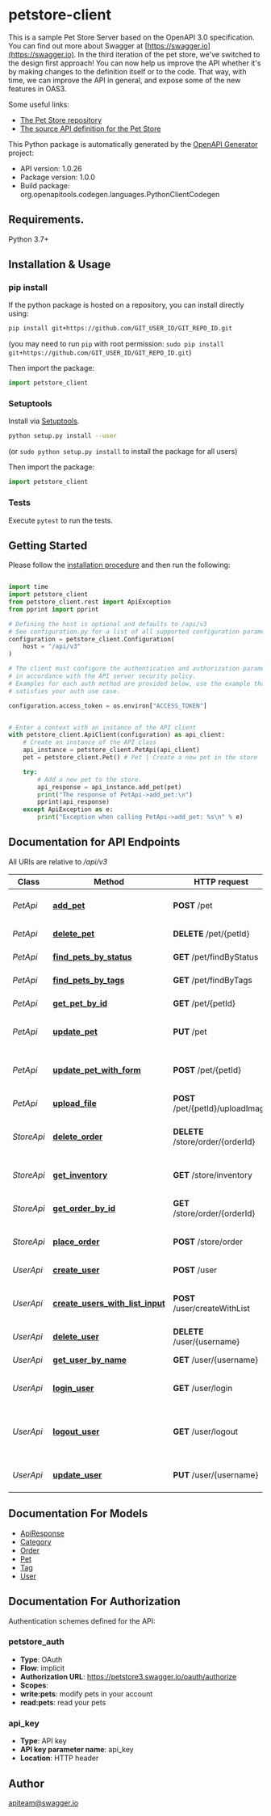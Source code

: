 # petstore-client
This is a sample Pet Store Server based on the OpenAPI 3.0 specification.  You can find out more about
Swagger at [https://swagger.io](https://swagger.io). In the third iteration of the pet store, we've switched to the design first approach!
You can now help us improve the API whether it's by making changes to the definition itself or to the code.
That way, with time, we can improve the API in general, and expose some of the new features in OAS3.

Some useful links:
- [The Pet Store repository](https://github.com/swagger-api/swagger-petstore)
- [The source API definition for the Pet Store](https://github.com/swagger-api/swagger-petstore/blob/master/src/main/resources/openapi.yaml)

This Python package is automatically generated by the [OpenAPI Generator](https://openapi-generator.tech) project:

- API version: 1.0.26
- Package version: 1.0.0
- Build package: org.openapitools.codegen.languages.PythonClientCodegen

## Requirements.

Python 3.7+

## Installation & Usage
### pip install

If the python package is hosted on a repository, you can install directly using:

```sh
pip install git+https://github.com/GIT_USER_ID/GIT_REPO_ID.git
```
(you may need to run `pip` with root permission: `sudo pip install git+https://github.com/GIT_USER_ID/GIT_REPO_ID.git`)

Then import the package:
```python
import petstore_client
```

### Setuptools

Install via [Setuptools](http://pypi.python.org/pypi/setuptools).

```sh
python setup.py install --user
```
(or `sudo python setup.py install` to install the package for all users)

Then import the package:
```python
import petstore_client
```

### Tests

Execute `pytest` to run the tests.

## Getting Started

Please follow the [installation procedure](#installation--usage) and then run the following:

```python

import time
import petstore_client
from petstore_client.rest import ApiException
from pprint import pprint

# Defining the host is optional and defaults to /api/v3
# See configuration.py for a list of all supported configuration parameters.
configuration = petstore_client.Configuration(
    host = "/api/v3"
)

# The client must configure the authentication and authorization parameters
# in accordance with the API server security policy.
# Examples for each auth method are provided below, use the example that
# satisfies your auth use case.

configuration.access_token = os.environ["ACCESS_TOKEN"]


# Enter a context with an instance of the API client
with petstore_client.ApiClient(configuration) as api_client:
    # Create an instance of the API class
    api_instance = petstore_client.PetApi(api_client)
    pet = petstore_client.Pet() # Pet | Create a new pet in the store

    try:
        # Add a new pet to the store.
        api_response = api_instance.add_pet(pet)
        print("The response of PetApi->add_pet:\n")
        pprint(api_response)
    except ApiException as e:
        print("Exception when calling PetApi->add_pet: %s\n" % e)

```

## Documentation for API Endpoints

All URIs are relative to */api/v3*

Class | Method | HTTP request | Description
------------ | ------------- | ------------- | -------------
*PetApi* | [**add_pet**](docs/PetApi.md#add_pet) | **POST** /pet | Add a new pet to the store.
*PetApi* | [**delete_pet**](docs/PetApi.md#delete_pet) | **DELETE** /pet/{petId} | Deletes a pet.
*PetApi* | [**find_pets_by_status**](docs/PetApi.md#find_pets_by_status) | **GET** /pet/findByStatus | Finds Pets by status.
*PetApi* | [**find_pets_by_tags**](docs/PetApi.md#find_pets_by_tags) | **GET** /pet/findByTags | Finds Pets by tags.
*PetApi* | [**get_pet_by_id**](docs/PetApi.md#get_pet_by_id) | **GET** /pet/{petId} | Find pet by ID.
*PetApi* | [**update_pet**](docs/PetApi.md#update_pet) | **PUT** /pet | Update an existing pet.
*PetApi* | [**update_pet_with_form**](docs/PetApi.md#update_pet_with_form) | **POST** /pet/{petId} | Updates a pet in the store with form data.
*PetApi* | [**upload_file**](docs/PetApi.md#upload_file) | **POST** /pet/{petId}/uploadImage | Uploads an image.
*StoreApi* | [**delete_order**](docs/StoreApi.md#delete_order) | **DELETE** /store/order/{orderId} | Delete purchase order by identifier.
*StoreApi* | [**get_inventory**](docs/StoreApi.md#get_inventory) | **GET** /store/inventory | Returns pet inventories by status.
*StoreApi* | [**get_order_by_id**](docs/StoreApi.md#get_order_by_id) | **GET** /store/order/{orderId} | Find purchase order by ID.
*StoreApi* | [**place_order**](docs/StoreApi.md#place_order) | **POST** /store/order | Place an order for a pet.
*UserApi* | [**create_user**](docs/UserApi.md#create_user) | **POST** /user | Create user.
*UserApi* | [**create_users_with_list_input**](docs/UserApi.md#create_users_with_list_input) | **POST** /user/createWithList | Creates list of users with given input array.
*UserApi* | [**delete_user**](docs/UserApi.md#delete_user) | **DELETE** /user/{username} | Delete user resource.
*UserApi* | [**get_user_by_name**](docs/UserApi.md#get_user_by_name) | **GET** /user/{username} | Get user by user name.
*UserApi* | [**login_user**](docs/UserApi.md#login_user) | **GET** /user/login | Logs user into the system.
*UserApi* | [**logout_user**](docs/UserApi.md#logout_user) | **GET** /user/logout | Logs out current logged in user session.
*UserApi* | [**update_user**](docs/UserApi.md#update_user) | **PUT** /user/{username} | Update user resource.


## Documentation For Models

 - [ApiResponse](docs/ApiResponse.md)
 - [Category](docs/Category.md)
 - [Order](docs/Order.md)
 - [Pet](docs/Pet.md)
 - [Tag](docs/Tag.md)
 - [User](docs/User.md)


<a id="documentation-for-authorization"></a>
## Documentation For Authorization


Authentication schemes defined for the API:
<a id="petstore_auth"></a>
### petstore_auth

- **Type**: OAuth
- **Flow**: implicit
- **Authorization URL**: https://petstore3.swagger.io/oauth/authorize
- **Scopes**: 
 - **write:pets**: modify pets in your account
 - **read:pets**: read your pets

<a id="api_key"></a>
### api_key

- **Type**: API key
- **API key parameter name**: api_key
- **Location**: HTTP header


## Author

apiteam@swagger.io



